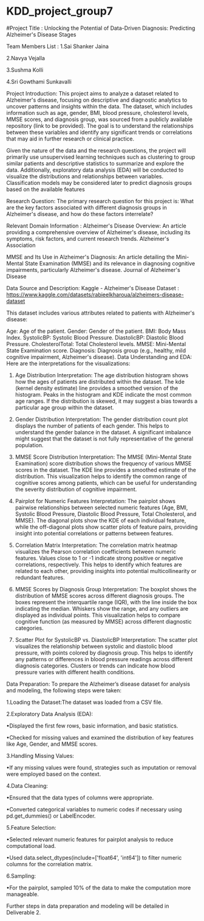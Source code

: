 # KDD_project_group7
#Project Title :
Unlocking the Potential of Data-Driven Diagnosis: Predicting Alzheimer's Disease Stages

Team Members List :
1.Sai Shanker Jaina

2.Navya Vejalla

3.Sushma Kolli

4.Sri Gowthami Sunkavalli

Project Introduction:
This project aims to analyze a dataset related to Alzheimer's disease, focusing on descriptive and diagnostic analytics to uncover patterns and insights within the data. The dataset, which includes information such as age, gender, BMI, blood pressure, cholesterol levels, MMSE scores, and diagnosis group, was sourced from a publicly available repository (link to be provided). The goal is to understand the relationships between these variables and identify any significant trends or correlations that may aid in further research or clinical practice.

Given the nature of the data and the research questions, the project will primarily use unsupervised learning techniques such as clustering to group similar patients and descriptive statistics to summarize and explore the data. Additionally, exploratory data analysis (EDA) will be conducted to visualize the distributions and relationships between variables. Classification models may be considered later to predict diagnosis groups based on the available features

Research Question:
The primary research question for this project is: What are the key factors associated with different diagnosis groups in Alzheimer's disease, and how do these factors interrelate?

Relevant Domain Information :
Alzheimer's Disease Overview: An article providing a comprehensive overview of Alzheimer's disease, including its symptoms, risk factors, and current research trends. Alzheimer's Association

MMSE and Its Use in Alzheimer's Diagnosis: An article detailing the Mini-Mental State Examination (MMSE) and its relevance in diagnosing cognitive impairments, particularly Alzheimer's disease. Journal of Alzheimer's Disease

Data Source and Description:
Kaggle - Alzheimer's Disease Dataset : https://www.kaggle.com/datasets/rabieelkharoua/alzheimers-disease-dataset

This dataset includes various attributes related to patients with Alzheimer's disease:

Age: Age of the patient.
Gender: Gender of the patient.
BMI: Body Mass Index.
SystolicBP: Systolic Blood Pressure.
DiastolicBP: Diastolic Blood Pressure.
CholesterolTotal: Total Cholesterol levels.
MMSE: Mini-Mental State Examination score.
Diagnosis: Diagnosis group (e.g., healthy, mild cognitive impairment, Alzheimer's disease).
Data Understanding and EDA:
Here are the interpretations for the visualizations:

1. Age Distribution
Interpretation: The age distribution histogram shows how the ages of patients are distributed within the dataset. The kde (kernel density estimate) line provides a smoothed version of the histogram. Peaks in the histogram and KDE indicate the most common age ranges. If the distribution is skewed, it may suggest a bias towards a particular age group within the dataset.

2. Gender Distribution
Interpretation: The gender distribution count plot displays the number of patients of each gender. This helps to understand the gender balance in the dataset. A significant imbalance might suggest that the dataset is not fully representative of the general population.

3. MMSE Score Distribution
Interpretation: The MMSE (Mini-Mental State Examination) score distribution shows the frequency of various MMSE scores in the dataset. The KDE line provides a smoothed estimate of the distribution. This visualization helps to identify the common range of cognitive scores among patients, which can be useful for understanding the severity distribution of cognitive impairment.

4. Pairplot for Numeric Features
Interpretation: The pairplot shows pairwise relationships between selected numeric features (Age, BMI, Systolic Blood Pressure, Diastolic Blood Pressure, Total Cholesterol, and MMSE). The diagonal plots show the KDE of each individual feature, while the off-diagonal plots show scatter plots of feature pairs, providing insight into potential correlations or patterns between features.

5. Correlation Matrix
Interpretation: The correlation matrix heatmap visualizes the Pearson correlation coefficients between numeric features. Values close to 1 or -1 indicate strong positive or negative correlations, respectively. This helps to identify which features are related to each other, providing insights into potential multicollinearity or redundant features.

6. MMSE Scores by Diagnosis Group
Interpretation: The boxplot shows the distribution of MMSE scores across different diagnosis groups. The boxes represent the interquartile range (IQR), with the line inside the box indicating the median. Whiskers show the range, and any outliers are displayed as individual points. This visualization helps to compare cognitive function (as measured by MMSE) across different diagnostic categories.

7. Scatter Plot for SystolicBP vs. DiastolicBP
Interpretation: The scatter plot visualizes the relationship between systolic and diastolic blood pressure, with points colored by diagnosis group. This helps to identify any patterns or differences in blood pressure readings across different diagnosis categories. Clusters or trends can indicate how blood pressure varies with different health conditions.

Data Preparation:
To prepare the Alzheimer’s disease dataset for analysis and modeling, the following steps were taken:

1.Loading the Dataset:The dataset was loaded from a CSV file.

2.Exploratory Data Analysis (EDA):

•Displayed the first few rows, basic information, and basic statistics.

•Checked for missing values and examined the distribution of key features like Age, Gender, and MMSE scores.

3.Handling Missing Values:

•If any missing values were found, strategies such as imputation or removal were employed based on the context.

4.Data Cleaning:

•Ensured that the data types of columns were appropriate.

•Converted categorical variables to numeric codes if necessary using pd.get_dummies() or LabelEncoder.

5.Feature Selection:

•Selected relevant numeric features for pairplot analysis to reduce computational load.

•Used data.select_dtypes(include=['float64', 'int64']) to filter numeric columns for the correlation matrix.

6.Sampling:

•For the pairplot, sampled 10% of the data to make the computation more manageable.

Further steps in data preparation and modeling will be detailed in Deliverable 2.
